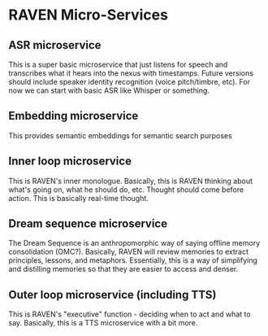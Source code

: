# RAVEN Micro-Services


## ASR microservice
This is a super basic microservice that just listens for speech and transcribes what it hears into the nexus with timestamps. Future versions should include speaker identity recognition (voice pitch/timbre, etc). For now we can start with basic ASR like Whisper or something.

## Embedding microservice
This provides semantic embeddings for semantic search purposes

## Inner loop microservice
This is RAVEN's inner monologue. Basically, this is RAVEN thinking about what's going on, what he should do, etc. Thought should come before action. This is basically real-time thought.

## Dream sequence microservice
The Dream Sequence is an anthropomorphic way of saying offline memory consolidation (OMC?). Basically, RAVEN will review memories to extract principles, lessons, and metaphors. Essentially, this is a way of simplifying and distilling memories so that they are easier to access and denser.

## Outer loop microservice (including TTS)
This is RAVEN's "executive" function - deciding when to act and what to say. Basically, this is a TTS microservice with a bit more.


